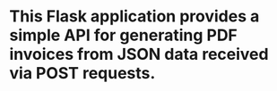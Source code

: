 # This Flask application provides a simple API for generating PDF invoices from JSON data received via POST requests.

